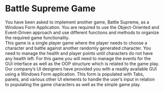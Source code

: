 # Battle Supreme Game

You have been asked to implement another game, Battle Supreme, as a Windows Form Application. You are required to use the Object-Oriented and Event-Driven approach and use different functions and methods to organize the required game functionality.  
This game is a single player game where the player needs to choose a character and battle against another randomly generated character.
You need to manage the health and player points until characters do not have any health left.
For this game you will need to manage the events for the GUI interface as well as the OOP structure which is related to the game play. Our company’s UI designers have provided you with a readily available GUI using a Windows Form application. This form is populated with Tabs, panels, and various other UI elements to handle the user’s input in relation to populating the game characters as well as the simple game play.

